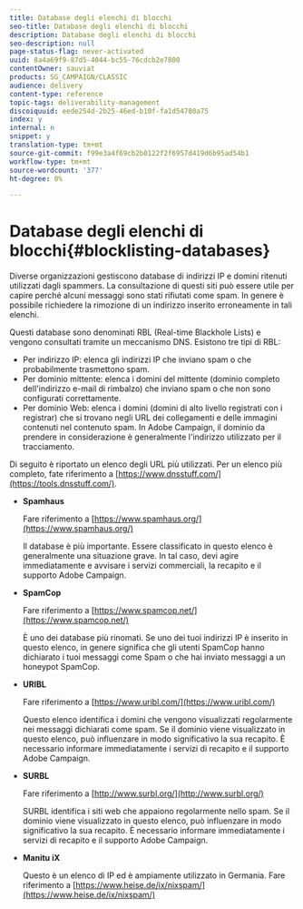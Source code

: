 ```yaml
---
title: Database degli elenchi di blocchi
seo-title: Database degli elenchi di blocchi
description: Database degli elenchi di blocchi
seo-description: null
page-status-flag: never-activated
uuid: 8a4a69f9-87d5-4044-bc55-76cdcb2e7800
contentOwner: sauviat
products: SG_CAMPAIGN/CLASSIC
audience: delivery
content-type: reference
topic-tags: deliverability-management
discoiquuid: eede254d-2b25-46ed-b10f-fa1d54780a75
index: y
internal: n
snippet: y
translation-type: tm+mt
source-git-commit: f99e3a4f69cb2b0122f2f6957d419d6b95ad54b1
workflow-type: tm+mt
source-wordcount: '377'
ht-degree: 0%

---
```



# Database degli elenchi di blocchi{#blocklisting-databases}

Diverse organizzazioni gestiscono database di indirizzi IP e domini ritenuti utilizzati dagli spammers. La consultazione di questi siti può essere utile per capire perché alcuni messaggi sono stati rifiutati come spam. In genere è possibile richiedere la rimozione di un indirizzo inserito erroneamente in tali elenchi.

Questi database sono denominati RBL (Real-time Blackhole Lists) e vengono consultati tramite un meccanismo DNS. Esistono tre tipi di RBL:

* Per indirizzo IP: elenca gli indirizzi IP che inviano spam o che probabilmente trasmettono spam.
* Per dominio mittente: elenca i domini del mittente (dominio completo dell&#39;indirizzo e-mail di rimbalzo) che inviano spam o che non sono configurati correttamente.
* Per dominio Web: elenca i domini (domini di alto livello registrati con i registrar) che si trovano negli URL dei collegamenti e delle immagini contenuti nel contenuto spam. In  Adobe Campaign, il dominio da prendere in considerazione è generalmente l&#39;indirizzo utilizzato per il tracciamento.

Di seguito è riportato un elenco degli URL più utilizzati. Per un elenco più completo, fate riferimento a [https://www.dnsstuff.com/](https://tools.dnsstuff.com/).

* **Spamhaus**

   Fare riferimento a [https://www.spamhaus.org/](https://www.spamhaus.org/)

   Il database è più importante. Essere classificato in questo elenco è generalmente una situazione grave. In tal caso, devi agire immediatamente e avvisare i servizi commerciali, la recapito e il supporto  Adobe Campaign.

* **SpamCop**

   Fare riferimento a [https://www.spamcop.net/](https://www.spamcop.net/)

   È uno dei database più rinomati. Se uno dei tuoi indirizzi IP è inserito in questo elenco, in genere significa che gli utenti SpamCop hanno dichiarato i tuoi messaggi come Spam o che hai inviato messaggi a un honeypot SpamCop.

* **URIBL**

   Fare riferimento a [https://www.uribl.com/](https://www.uribl.com/)

   Questo elenco identifica i domini che vengono visualizzati regolarmente nei messaggi dichiarati come spam. Se il dominio viene visualizzato in questo elenco, può influenzare in modo significativo la sua recapito. È necessario informare immediatamente i servizi di recapito e il supporto  Adobe Campaign.

* **SURBL**

   Fare riferimento a [http://www.surbl.org/](http://www.surbl.org/)

   SURBL identifica i siti web che appaiono regolarmente nello spam. Se il dominio viene visualizzato in questo elenco, può influenzare in modo significativo la sua recapito. È necessario informare immediatamente i servizi di recapito e il supporto  Adobe Campaign.

* **Manitu iX**

   Questo è un elenco di IP ed è ampiamente utilizzato in Germania. Fare riferimento a [https://www.heise.de/ix/nixspam/](https://www.heise.de/ix/nixspam/)

<!--* SORBS

  [https://www.nl.sorbs.net](https://www.nl.sorbs.net) compiles a list of IP addresses that are reputed to be dynamic IP address (i.e. attributed temporarily to ISP subscribers) or "open relay" addresses. Certain domains check whether the IP address of a sender is not listed on this site before accepting email. Checking the IP addresses on this site can prove useful.-->